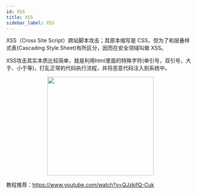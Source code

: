 ```yaml
---
id: XSS
title: XSS
sidebar_label: XSS
---
```


XSS（Cross Site Script）跨站脚本攻击；其原本缩写是 CSS，但为了和层叠样式表(Cascading Style Sheet)有所区分，因而在安全领域叫做 XSS。

XSS攻击其实本质比较简单，就是利用html里面的特殊字符(单引号，双引号，大于、小于等)，打乱正常的代码执行流程，并将恶意代码注入到系统中。

<div align="center">
    <img width="285" height="265" src="https://cosmos-x.oss-cn-hangzhou.aliyuncs.com/MrD1Vj.png" />
</div>

教程推荐：https://www.youtube.com/watch?v=QJzkifQ-Cuk